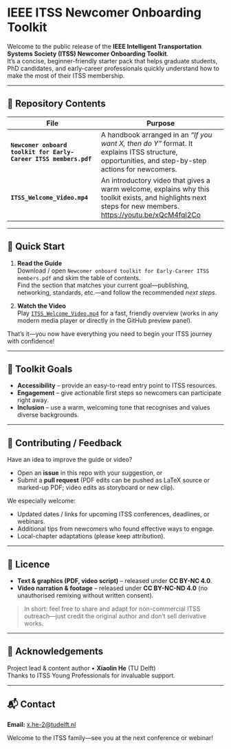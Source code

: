 # IEEE ITSS Newcomer Onboarding Toolkit

Welcome to the public release of the **IEEE Intelligent Transportation Systems Society (ITSS) Newcomer Onboarding Toolkit**.  
It’s a concise, beginner-friendly starter pack that helps graduate students, PhD candidates, and early-career professionals quickly understand how to make the most of their ITSS membership.

---

## 📂 Repository Contents

| File | Purpose |
|------|---------|
| **`Newcomer onboard toolkit for Early-Career ITSS members.pdf`** | A handbook arranged in an *“If you want X, then do Y”* format. It explains ITSS structure, opportunities, and step-by-step actions for newcomers. |
| **`ITSS_Welcome_Video.mp4`** | An introductory video that gives a warm welcome, explains why this toolkit exists, and highlights next steps for new members. https://youtu.be/xQcM4fqI2Co|


---

## 🚀 Quick Start

1. **Read the Guide**  
   Download / open `Newcomer onboard toolkit for Early-Career ITSS members.pdf` and skim the table of contents.  
   Find the section that matches your current goal—publishing, networking, standards, etc.—and follow the recommended *next steps*.

2. **Watch the Video**  
   Play [`ITSS_Welcome_Video.mp4`](https://youtu.be/xQcM4fqI2Co) for a fast, friendly overview (works in any modern media player or directly in the GitHub preview panel).

That’s it—you now have everything you need to begin your ITSS journey with confidence!

---

## 🎯 Toolkit Goals

* **Accessibility** – provide an easy-to-read entry point to ITSS resources.  
* **Engagement** – give actionable first steps so newcomers can participate right away.  
* **Inclusion** – use a warm, welcoming tone that recognises and values diverse backgrounds.

---

## 🤝 Contributing / Feedback

Have an idea to improve the guide or video?

* Open an **issue** in this repo with your suggestion, or  
* Submit a **pull request** (PDF edits can be pushed as LaTeX source or marked-up PDF; video edits as storyboard or new clip).  

We especially welcome:

* Updated dates / links for upcoming ITSS conferences, deadlines, or webinars.  
* Additional tips from newcomers who found effective ways to engage.  
* Local-chapter adaptations (please keep attribution).

---

## 📜 Licence

* **Text & graphics (PDF, video script)** – released under **CC BY-NC 4.0**.  
* **Video narration & footage** – released under **CC BY-NC-ND 4.0** (no unauthorised remixing without written consent).

> In short: feel free to share and adapt for non-commercial ITSS outreach—just credit the original author and don’t sell derivative works.

---

## 🙏 Acknowledgements

Project lead & content author • **Xiaolin He** (TU Delft)  
Thanks to ITSS Young Professionals for invaluable support.

---

## 📬 Contact

**Email:** x.he-2@tudelft.nl 

Welcome to the ITSS family—see you at the next conference or webinar!
